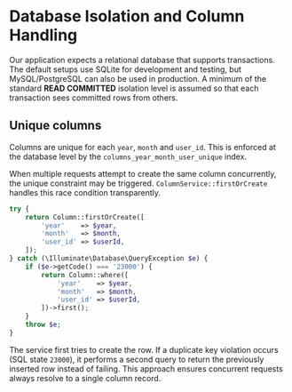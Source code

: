 # Database Isolation and Column Handling

Our application expects a relational database that supports transactions. The default setups use SQLite for development and testing, but MySQL/PostgreSQL can also be used in production. A minimum of the standard **READ COMMITTED** isolation level is assumed so that each transaction sees committed rows from others.

## Unique columns

Columns are unique for each `year`, `month` and `user_id`. This is enforced at the database level by the `columns_year_month_user_unique` index.

When multiple requests attempt to create the same column concurrently, the unique constraint may be triggered. `ColumnService::firstOrCreate` handles this race condition transparently.

```php
try {
    return Column::firstOrCreate([
        'year'    => $year,
        'month'   => $month,
        'user_id' => $userId,
    ]);
} catch (\Illuminate\Database\QueryException $e) {
    if ($e->getCode() === '23000') {
        return Column::where([
            'year'    => $year,
            'month'   => $month,
            'user_id' => $userId,
        ])->first();
    }
    throw $e;
}
```

The service first tries to create the row. If a duplicate key violation occurs (SQL state `23000`), it performs a second query to return the previously inserted row instead of failing. This approach ensures concurrent requests always resolve to a single column record.
